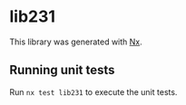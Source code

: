 # lib231

This library was generated with [Nx](https://nx.dev).

## Running unit tests

Run `nx test lib231` to execute the unit tests.

